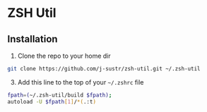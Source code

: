 # ZSH Util

## Installation

1. Clone the repo to your home dir

```sh
git clone https://github.com/j-sustr/zsh-util.git ~/.zsh-util
```


3. Add this line to the top of your `~/.zshrc` file

```sh
fpath=(~/.zsh-util/build $fpath);
autoload -U $fpath[1]/*(.:t)
```